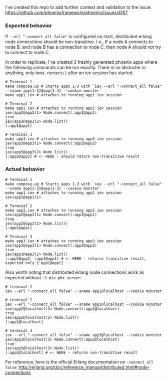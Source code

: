 I've created this repo to add further context and validation to the issue:
https://github.com/phoenixframework/phoenix/issues/4157

### Expected behavior

If `--erl "-connect_all false"` is configured on start, distributed erlang node connections should be non-transitive. I.e., If a node A connects to node B, and node B has a connection to node C, then node A should not try to connect to node C.

In order to replicate, I've created 3 freshly generated phoenix apps where the following commands can be run exactly. There is no libcluster or anything, only `Node.connect/1` after an iex session has started.

```shell
# Terminal 1
make compose.up # Starts apps 1-3 with `iex --erl "-connect_all false" --sname app{1-3}@app{1-3} --cookie monster`
make app1.iex # attaches to running app1 iex session

# Terminal 2
make app2.iex # attaches to running app2 iex session
iex(app2@app2)1> Node.connect(:app1@app1)
true
iex(app2@app2)2> Node.list()
[:app1@app1]

# Terminal 3
make app3.iex # attaches to running app3 iex session
iex(app3@app3)1> Node.connect(:app2@app2)
true
iex(app3@app3)2> Node.list()
[:app2@app2] # <- HERE - should return non-transitive result
```

### Actual behavior

```shell
# Terminal 1
make compose.up # Starts apps 1-3 with `iex --erl "-connect_all false" --sname app{1-3}@app{1-3} --cookie monster`
make app1.iex # attaches to running app1 iex session
iex(app1@app1)1>

# Terminal 2
make app2.iex # attaches to running app2 iex session
iex(app2@app2)1> Node.connect(:app1@app1)
true
iex(app2@app2)2> Node.list()
[:app1@app1]

# Terminal 3
make app3.iex # attaches to running app3 iex session
iex(app3@app3)1> Node.connect(:app2@app2)
true
iex(app3@app3)2> Node.list()
[:app2@app2, :app1@app1] # <- HERE - returns transitive result, expected only [:app2@app2]
```

Also worth noting that distributed erlang node connections work as expected without `-S mix phx.server`:

```shell
# terminal 1
iex --erl "-connect_all false" --sname app1@localhost --cookie monster

# terminal 2
iex --erl "-connect_all false" --sname app2@localhost --cookie monster
iex(app2@localhost)1> Node.connect(:app1@localhost)
true
iex(app2@localhost)2> Node.list()
[:app1@localhost]

# terminal 3
iex --erl "-connect_all false" --sname app3@localhost --cookie monster
iex(app3@localhost)1> Node.connect(:app2@localhost)
true
iex(app3@localhost)2> Node.list()
[:app2@localhost] # <- HERE - returns non-transitive result
```

For reference, here is the official Erlang documentation on `-connect_all false`:
http://erlang.org/doc/reference_manual/distributed.html#node-connections
